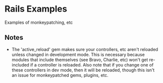 Rails Examples
==============

Examples of monkeypatching, etc

Notes
-----

* The 'active_reload' gem makes sure your controllers, etc aren't reloaded unless changed in development mode. This is necessary because modules that include themselves (see Bravo, Charlie, etc) won't get re-included if a controller is reloaded. Also note that if you change one of these controllers in dev mode, then it will be reloaded, though this isn't an issue for monkeypatched gems, plugins, etc.
